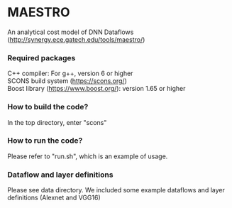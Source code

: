 # MAESTRO
An analytical cost model of DNN Dataflows (http://synergy.ece.gatech.edu/tools/maestro/)

### Required packages
C++ compiler: For  g++, version 6 or higher <br />
SCONS build system (https://scons.org/) <br />
Boost library (https://www.boost.org/): version 1.65 or higher

### How to build the code?
In the top directory, enter "scons"

### How to run the code?
Please refer to "run.sh", which is an example of usage.

### Dataflow and layer definitions
Please see data directory. We included some example dataflows and layer definitions (Alexnet and VGG16)
